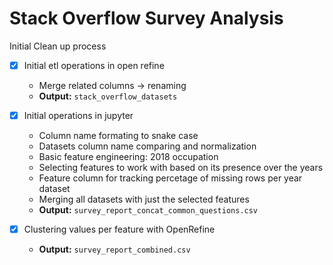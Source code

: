 # Stack Overflow Survey Analysis

Initial Clean up process

- [x]  Initial etl operations in open refine
    - Merge related columns → renaming
    - **Output:** `stack_overflow_datasets`

- [x]  Initial operations in jupyter
    - Column name formating to snake case
    - Datasets column name comparing and normalization
    - Basic feature engineering: 2018 occupation
    - Selecting features to work with based on its presence over the years
    - Feature column for tracking percetage of missing rows per year dataset
    - Merging all datasets with just the selected features
    - **Output:** `survey_report_concat_common_questions.csv`

- [x] Clustering values per feature with OpenRefine
    - **Output:** `survey_report_combined.csv`
